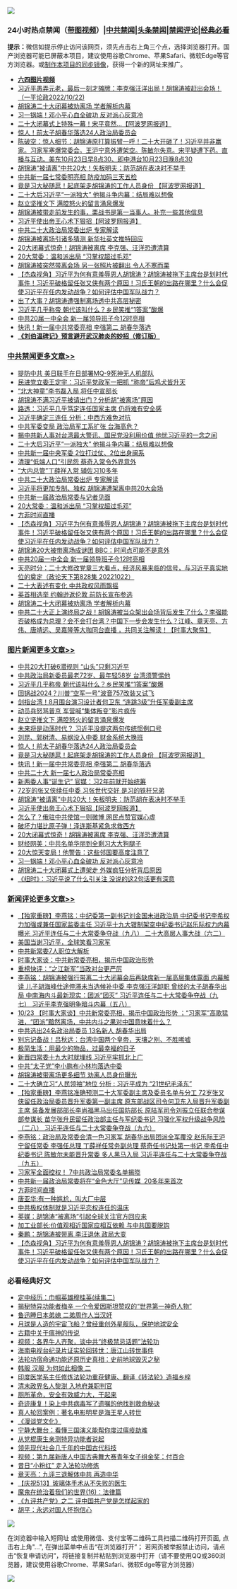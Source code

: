 ![](https://raw.githubusercontent.com/jsvpn/jsproxy/dev/64photo/fqnews-qr.jpg)

<div id="tt">
<h3>24小时热点禁闻（<a href="https://aaa.v2dns.tk/?QAjUl=BgRp5UNKRn&T5Vk=fPVH&Q59Ab=WxGE" target="_blank">带图视频</a>）|<a href="#%E4%B8%AD%E5%85%B1%E7%A6%81%E9%97%BB%E6%9B%B4%E5%A4%9A%E6%96%87%E7%AB%A0">中共禁闻</a>|<a href="#%E5%9B%BE%E7%89%87%E6%96%B0%E9%97%BB%E6%9B%B4%E5%A4%9A%E6%96%87%E7%AB%A0">头条禁闻</a>|<a href="#%E6%96%B0%E9%97%BB%E8%AF%84%E8%AE%BA%E6%9B%B4%E5%A4%9A%E6%96%87%E7%AB%A0">禁闻评论|<a href="#%E5%BF%85%E7%9C%8B%E7%BB%8F%E5%85%B8%E5%A5%BD%E6%96%87">经典必看</a></h3>
<div><b>提示：</b>微信如提示停止访问该网页，须先点击右上角三个点，选择浏览器打开。国产浏览器可能已屏蔽本项目，建议使用谷歌Chrome、苹果Safari、微软Edge等官方浏览器。或<a href="%E5%88%B6%E4%BD%9Cgit%E7%A6%81%E9%97%BB%E9%95%9C%E5%83%8F.md">制作本项目的同步镜像</a>，获得一个新的网址来推广。</div>
<ul>
<li><b><a href="http://d2.v2rss.gq/64.mp4" target="_blank">六四图片视频</a></b></li>
<li><a href="/sohnews/20221023/1800825.md">习近平愚弄元老，最后一刻才摊牌：李克强汪洋出局！胡锦涛被赶出会场！ （一平论政2022/10/22)</a></li>
<li><a href="/cbnews/20221023/1800911.md">胡锦涛二十大闭幕被劝离场 学者解析内幕</a></li>
<li><a href="/topimagenews/20221023/1800805.md">习一锅端！邓小平心血全破功 反对派心灰意冷</a></li>
<li><a href="/cnnews/20221023/1800955.md">二十大闭幕式上特殊一幕！宋平竟然...【阿波罗网报道】</a></li>
<li><a href="/topimagenews/20221023/1801004.md">惊人！前太子胡春华落选24人政治局委员会</a></li>
<li><a href="/sohnews/20221023/1801111.md">陈破空：惊人细节：胡锦涛原打算振臂一呼！二十大开砸了！习近平并非赢家。习家军塞爆常委会。王沪宁意外遭架空。陈敏尔失意。宋平疑遭下药。直播与互动。美东10月23日早8点30、即中港台10月23日晚8点30</a></li>
<li><a href="/topimagenews/20221023/1800929.md">胡锦涛“被请离”中共20大！矢板明夫：防范胡在表决时不举手</a></li>
<li><a href="/cbnews/20221023/1800830.md">中共新一届七常委明亮相 防疫加码三天五检</a></li>
<li><a href="/topimagenews/20221023/1801003.md">竟是习大秘随扈！起底架走胡锦涛的工作人员身份 【阿波罗网报道】</a></li>
<li><a href="/cbnews/20221023/1801107.md">二十大后习近平“一派独大” 他揭斗争内幕：结局难以想像</a></li>
<li><a href="/topimagenews/20221023/1801034.md">赵立坚推文下 满腔怒火的留言涌泉爆发</a></li>
<li><a href="/sohnews/20221023/1801099.md">胡锦涛被带走前发生的事，栗战书是第一当事人。补充一些其他信息</a></li>
<li><a href="/topimagenews/20221023/1800928.md">习近平使出帝王心术下狠招【阿波罗网报道】</a></li>
<li><a href="/cbnews/20221023/1801014.md">中共二十大政治局常委出炉 专家解读</a></li>
<li><a href="/cnnews/20221023/1800800.md">胡锦涛被离场引诸多猜测 新华社英文推特回应</a></li>
<li><a href="/topimagenews/20221023/1800840.md">20大闭幕式惊奇！胡锦涛被离席 李克强、汪洋恐遭清算</a></li>
<li><a href="/cbnews/20221023/1800980.md">20大常委：温和派出局 “习掌权超过毛邓”</a></li>
<li><a href="/comments/20221023/1800906.md">胡锦涛被突然带离会场 另一张照片被翻出 令人不寒而栗</a></li>
<li><a href="/comments/20221023/1800961.md">【杰森视角】习近平为何有意羞辱恩人胡锦涛？胡锦涛被拖下主席台是划时代事件！习近平破格留任张又侠有两个原因！习氏王朝的出路在哪里？什么会促使习近平在任内发动战争？如何评估中国军队战力？</a></li>
<li><a href="/baitai/20221023/1800821.md">出了大事？胡锦涛遭强制离场透中共高层秘密</a></li>
<li><a href="/topimagenews/20221023/1801116.md">习近平几乎称帝 朝代该叫什么？乡民笑推“1答案”酸爆</a></li>
<li><a href="/cbnews/20221023/1800930.md">中共20届一中全会 新一届领导班子今12时亮相</a></li>
<li><a href="/topimagenews/20221023/1801002.md">快讯！新一届中共常委亮相 李强第二 胡春华落选</a></li>
<li><b><a href="/comments/20200207/1272816.md" target="_blank">《刘伯温碑记》预言避开武汉肺炎的妙招（修订版）</a></b></li>
</ul>
</div>

<div class="catlist">
<h3><a href="/cbnews/" target="_blank">中共禁闻</a><span><a href="/cbnews/" target="_blank" rel="nofollow">更多文章>></a></span></h3>
<ul>
<li><a href="/cbnews/20221024/1801202.md" target="_blank">提防中共 美日联手在日部署MQ-9死神无人机部队</a></li>
<li><a href="/cbnews/20221023/1801171.md" target="_blank">民进党立委王定宇：习近平党政军一把抓 “称帝”后鸡犬皆升天</a></li>
<li><a href="/cbnews/20221023/1801163.md" target="_blank">“北大神童”李书磊入局 将任中宣部长</a></li>
<li><a href="/cbnews/20221023/1801162.md" target="_blank">胡锦涛不满习近平被请出门？分析胡“被离场”原因</a></li>
<li><a href="/cbnews/20221023/1801161.md" target="_blank">路透：习近平几乎笃定连任国家主席 仍将难有安全感</a></li>
<li><a href="/cbnews/20221023/1801151.md" target="_blank">习近平确定三连任 分析：中西方难免对抗</a></li>
<li><a href="/cbnews/20221023/1801132.md" target="_blank">中共军委变局 政治局军工系扩张 台海高危？</a></li>
<li><a href="/cbnews/20221023/1801108.md" target="_blank">揭中共新人事对台湾最大警讯、国民党没利用价值 他忧习近平的一念之间</a></li>
<li><a href="/cbnews/20221023/1801107.md" target="_blank">二十大后习近平“一派独大” 他揭斗争内幕：结局难以想像</a></li>
<li><a href="/cbnews/20221023/1801022.md" target="_blank">中共新一届中央军委 2位打过仗、2位出身闽系</a></li>
<li><a href="/cbnews/20221023/1801020.md" target="_blank">清理“低端人口”引民怨 蔡奇入常令外界意外</a></li>
<li><a href="/cbnews/20221023/1801019.md" target="_blank">“大内总管”丁薛祥入常 辅佐习10多年</a></li>
<li><a href="/cbnews/20221023/1801014.md" target="_blank">中共二十大政治局常委出炉 专家解读</a></li>
<li><a href="/cbnews/20221023/1801012.md" target="_blank">习近平将更加专制、独权 胡锦涛遭架离中共20大会场</a></li>
<li><a href="/cbnews/20221023/1800994.md" target="_blank">中共新一届政治局常委与记者见面</a></li>
<li><a href="/cbnews/20221023/1800980.md" target="_blank">20大常委：温和派出局 “习掌权超过毛邓”</a></li>
<li><a href="/comments/20221023/1800975.md" target="_blank">方菲时间直播</a></li>
<li><a href="/comments/20221023/1800961.md" target="_blank">【杰森视角】习近平为何有意羞辱恩人胡锦涛？胡锦涛被拖下主席台是划时代事件！习近平破格留任张又侠有两个原因！习氏王朝的出路在哪里？什么会促使习近平在任内发动战争？如何评估中国军队战力？</a></li>
<li><a href="/cbnews/20221023/1800960.md" target="_blank">胡锦涛20大被带离场成谜团 BBC：时间点可能不是意外</a></li>
<li><a href="/cbnews/20221023/1800930.md" target="_blank">中共20届一中全会 新一届领导班子今12时亮相</a></li>
<li><a href="/cbnews/20221023/1800927.md" target="_blank">天亮时分：二十大修改党章三大看点，经济风暴来临的信号，与习近平真实地位的奠定（政论天下第828集 20221022）</a></li>
<li><a href="/cbnews/20221023/1800921.md" target="_blank">二十大表述有变化 中共政权风雨飘摇</a></li>
<li><a href="/cbnews/20221023/1800920.md" target="_blank">英首相选举 约翰逊返伦敦 前防长宣布参选</a></li>
<li><a href="/cbnews/20221023/1800911.md" target="_blank">胡锦涛二十大闭幕被劝离场 学者解析内幕</a></li>
<li><a href="/comments/20221023/1800898.md" target="_blank">中共二十大正上演终局之战！胡锦涛被当众架出会场背后发生了什么？李强能否破格成为总理？会不会打台湾？中国下一步会发生什么？江峰、章天亮、方伟、唐靖远、吴嘉隆等大咖同台直播 ，共同关注解读！【时事大聚焦】</a></li>

</ul>
</div>
<div class="catlist">
<h3><a href="/topimagenews/" target="_blank">图片新闻</a><span><a href="/topimagenews/" target="_blank" rel="nofollow">更多文章>></a></span></h3>
<ul>
<li><a href="/topimagenews/20221024/1801201.md" target="_blank">中共20大打破6潜规则 “山头”只剩习近平</a></li>
<li><a href="/topimagenews/20221023/1801160.md" target="_blank">中共政治局新委员最老72岁、最年轻58岁 台湾须警惕他</a></li>
<li><a href="/topimagenews/20221023/1801116.md" target="_blank">习近平几乎称帝 朝代该叫什么？乡民笑推“1答案”酸爆</a></li>
<li><a href="/topimagenews/20221023/1801106.md" target="_blank">回锅战2024？川普“空军一号”波音757改装又试飞</a></li>
<li><a href="/topimagenews/20221023/1801087.md" target="_blank">剑指台湾！8月围台演习设计者何卫东 “连跳3级”升任军委副主席</a></li>
<li><a href="/topimagenews/20221023/1801037.md" target="_blank">动员兵怒骂普京 军营喊“集体叛变”影片疯传</a></li>
<li><a href="/topimagenews/20221023/1801034.md" target="_blank">赵立坚推文下 满腔怒火的留言涌泉爆发</a></li>
<li><a href="/topimagenews/20221023/1801033.md" target="_blank">未来将是动荡时代？ 习近平没提这两句传统惯例口号</a></li>
<li><a href="/topimagenews/20221023/1801018.md" target="_blank">刘昆、郭树清、易纲没入中委 财金系统大换班</a></li>
<li><a href="/topimagenews/20221023/1801004.md" target="_blank">惊人！前太子胡春华落选24人政治局委员会</a></li>
<li><a href="/topimagenews/20221023/1801003.md" target="_blank">竟是习大秘随扈！起底架走胡锦涛的工作人员身份 【阿波罗网报道】</a></li>
<li><a href="/topimagenews/20221023/1801002.md" target="_blank">快讯！新一届中共常委亮相 李强第二 胡春华落选</a></li>
<li><a href="/topimagenews/20221023/1801000.md" target="_blank">中共二十大 新一届七人政治局常委亮相</a></li>
<li><a href="/topimagenews/20221023/1800979.md" target="_blank">新两委人事“诞生记” 官媒：习2年前就开始统筹</a></li>
<li><a href="/topimagenews/20221023/1800959.md" target="_blank">72岁的张又侠续任中委 习张世代交好 是习的铁杆兄弟</a></li>
<li><a href="/topimagenews/20221023/1800929.md" target="_blank">胡锦涛“被请离”中共20大！矢板明夫：防范胡在表决时不举手</a></li>
<li><a href="/topimagenews/20221023/1800928.md" target="_blank">习近平使出帝王心术下狠招【阿波罗网报道】</a></li>
<li><a href="/topimagenews/20221023/1800866.md" target="_blank">怎么了？俄驻中共使馆一则微博 网民点赞官媒心虚</a></li>
<li><a href="/topimagenews/20221023/1800865.md" target="_blank">破坏力堪比原子弹！泽连斯基紧急求救西方</a></li>
<li><a href="/topimagenews/20221023/1800840.md" target="_blank">20大闭幕式惊奇！胡锦涛被离席 李克强、汪洋恐遭清算</a></li>
<li><a href="/topimagenews/20221023/1800829.md" target="_blank">财经网美：中共名单华丽到全剩习大大狗腿子</a></li>
<li><a href="/topimagenews/20221023/1800828.md" target="_blank">20大惊天变局！他警告：这些邻国要高度注意了</a></li>
<li><a href="/topimagenews/20221023/1800805.md" target="_blank">习一锅端！邓小平心血全破功 反对派心灰意冷</a></li>
<li><a href="/topimagenews/20221023/1800790.md" target="_blank">胡锦涛二十大闭幕式上遭架走 外媒疯狂分析背后原因</a></li>
<li><a href="/topimagenews/20221023/1800789.md" target="_blank">《纽时》：习近平说了什么引关注 没说的这2句话更有深意</a></li>

</ul>
</div>
<div class="catlist">
<h3><a href="/comments/" target="_blank">新闻评论</a><span><a href="/comments/" target="_blank" rel="nofollow">更多文章>></a></span></h3>
<ul>
<li><a href="/comments/20221024/1801226.md" target="_blank">【独家重磅】李燕铭：中纪委第一副书记刘金国未进政治局 中纪委书记李希权力加强或兼任国家监委主任 习近平十九大钳制架空中纪委书记赵乐际权力内幕曝光 习近平连任与二十大常委争夺战（九八） 二十大高层人事大战（六二）</a></li>
<li><a href="/comments/20221024/1801207.md" target="_blank">美国当谢习近平，全球笑看习家军</a></li>
<li><a href="/comments/20221024/1801203.md" target="_blank">中共新常委7人职位大解析</a></li>
<li><a href="/comments/20221024/1801191.md" target="_blank">时事大家谈：中共新常委亮相，揭示中国政治形势</a></li>
<li><a href="/comments/20221023/1801173.md" target="_blank">重榜快评：“之江新军”当政对台更严厉</a></li>
<li><a href="/comments/20221023/1801168.md" target="_blank">李燕铭：胡锦涛被强行带离二十大闭幕会后再缺席新一届高层集体露面 内幕解读 儿子胡海峰仕途停滞未当选候补中委 李克强汪洋卸职 曾经的太子胡春华出局 中南海内斗最新现实：团派“团灭” 习近平连任与二十大常委争夺战（九七） 习近平李克强明争暗斗内幕（五八）</a></li>
<li><a href="/comments/20221023/1801167.md" target="_blank">10/23 【时事大家谈】中共新常委亮相，揭示中国政治形势 ；“习家军”高歌猛进，“团派”黯然离场，中共内斗之果对中国意味着什么？</a></li>
<li><a href="/comments/20221023/1801131.md" target="_blank">中共选出24名政治局委员 13名新人 胡春华出局</a></li>
<li><a href="/comments/20221023/1801127.md" target="_blank">别忘记备战！吕秋远：台湾中国两个皇帝，天壤之别、不胜唏嘘</a></li>
<li><a href="/comments/20221023/1801109.md" target="_blank">极简生活：用最少的物品，过最幸福的日子</a></li>
<li><a href="/comments/20221023/1801081.md" target="_blank">新晋四常委十九大时就埋线 习近平牢抓北上广</a></li>
<li><a href="/comments/20221023/1801079.md" target="_blank">中共“太子党”李小鹏布小林均落选中委</a></li>
<li><a href="/comments/20221023/1801050.md" target="_blank">胡锦涛被带离场更多细节 劝离人员身份曝光</a></li>
<li><a href="/comments/20221023/1801048.md" target="_blank">二十大确立习“人民领袖”地位 分析 : 习近平成为 “21世纪毛泽东”</a></li>
<li><a href="/comments/20221023/1801015.md" target="_blank">【独家重磅】李燕铭准确预测二十大军委副主席及委员名单与分工 72岁张又侠留任政治局委员晋升军委第一副主席 原东部战区司令何卫东入局晋升军委副主席 装备发展部部长李尚福黑马出任国防部长 原陆军司令刘振立任联合参谋部参谋长 苗华张升民留任政治部主任与军纪委书记 习强化军权升级战争风险（二八） 习近平连任与二十大常委争夺战（九六）</a></li>
<li><a href="/comments/20221023/1801009.md" target="_blank">李燕铭：政治局及常委会清一色习家军 胡春华出局团派全军覆没 赵乐际王沪宁留任常委 李强任总理 丁薛祥任常务副总理 蔡奇任书记处第一书记 李希任中纪委书记 陈敏尔未能晋升常委 多人黑马入局 习近平连任与二十大常委争夺战（九五）</a></li>
<li><a href="/comments/20221023/1801005.md" target="_blank">习家军全面控权！ 7中共政治局常委名单揭晓</a></li>
<li><a href="/comments/20221023/1800981.md" target="_blank">中共新一届政治局常委将在“金色大厅”见传媒  20多年来首次</a></li>
<li><a href="/comments/20221023/1800975.md" target="_blank">方菲时间直播</a></li>
<li><a href="/comments/20221023/1800972.md" target="_blank">唐亚华:有一种尴尬，叫大厂中层</a></li>
<li><a href="/comments/20221023/1800971.md" target="_blank">中共极权体制就是习近平恋权连任的温床</a></li>
<li><a href="/comments/20221023/1800970.md" target="_blank">英媒：胡锦涛“被离场”引起全球关注官方回应来</a></li>
<li><a href="/comments/20221023/1800965.md" target="_blank">加工业部长:价值观相近国家应相互依赖 与中共国要脱钩</a></li>
<li><a href="/comments/20221023/1800964.md" target="_blank">秦鹏：胡锦涛被带离 李汪退休 政局大变</a></li>
<li><a href="/comments/20221023/1800961.md" target="_blank">【杰森视角】习近平为何有意羞辱恩人胡锦涛？胡锦涛被拖下主席台是划时代事件！习近平破格留任张又侠有两个原因！习氏王朝的出路在哪里？什么会促使习近平在任内发动战争？如何评估中国军队战力？</a></li>

</ul>
</div>

<div class="catlist">
<h3>必看经典好文</h3>
<ul>
<li><a href="/tculture/20161102/608445.md" target="_blank">定中经历：巾帼英雄穆桂英(续集二)</a></li>
<li><a href="/cnnews/20210317/1506463.md" target="_blank">揭秘特异功能者梅辛 一个令爱因斯坦赞叹的“世界第一神奇人物”</a></li>
<li><a href="/comments/20220408/1716379.md" target="_blank">鲁迅睡日本弟媳 二弟周作人当汉奸</a></li>
<li><a href="/comments/20200712/1359456.md" target="_blank">月球是人造的宇宙飞船？曾经重创外星舰队，保护地球安全</a></li>
<li><a href="/ccpdope/20200531/1337409.md" target="_blank">古籍中关于瘟神的传说</a></li>
<li><a href="/comments/20220514/1732752.md" target="_blank">视频：各界牛人齐聚，谈中共“终极禁忌话题”法轮功</a></li>
<li><a href="/aomi/life/20150328/379826.md" target="_blank">海南电视台纪录片证实轮回转世：唐江山转世事件</a></li>
<li><a href="/tculture/20121025/73069.md" target="_blank">法轮功宿命通功能还原历史真相：史前地球毁灭之秘</a></li>
<li><a href="/bannedvideo/20220321/1707657.md" target="_blank">韩服 汉服 为何如此相像 二</a></li>
<li><a href="/comments/20220416/1720335.md" target="_blank">印度医学系主任修炼法轮功重获健康、翻译《转法轮》造福乡梓</a></li>
<li><a href="/ccpdope/20220508/1730036.md" target="_blank">清末政界名人黎澍 入地府兼职判官</a></li>
<li><a href="/comments/20220605/1742040.md" target="_blank">厕所革命，安全有效威力大，干起来</a></li>
<li><a href="/topimagenews/20210131/1478453.md" target="_blank">奇迹康复！染上中共病毒写了遗嘱的他找到救命秘诀</a></li>
<li><a href="/comments/20200523/1332915.md" target="_blank">真人轮回案例：著名电影明星是海王星人转世</a></li>
<li><a href="/comments/20200521/783167.md" target="_blank">《漫谈党文化》</a></li>
<li><a href="/comments/20200527/1273654.md" target="_blank">宁静大舞台：看懂三国演义能帮你度过瘟疫劫难</a></li>
<li><a href="/comments/20210720/1516768.md" target="_blank">从党棍康生亲测特异功能者说起</a></li>
<li><a href="/comments/20220329/1711799.md" target="_blank">领先现代社会几千年的中国古代科技</a></li>
<li><a href="/comments/20220518/1734456.md" target="_blank">视频：第九届新唐人中国古典舞大赛青年女子组金奖：付百合</a></li>
<li><a href="/cbnews/20211123/1656425.md" target="_blank">昔日“小粉红” 走入法轮功修炼</a></li>
<li><a href="/comments/20131119/1029445.md" target="_blank">章天亮：九评三退解体中共 再造中华</a></li>
<li><a href="/cbnews/20210526/1554325.md" target="_blank">【庆祝513】玻璃体手术从不失败的医生</a></li>
<li><a href="/topimagenews/20180615/958090.md" target="_blank">魔鬼在统治着我们的世界(16)：法律篇</a></li>
<li><a href="/bookonline/20131116/201055.md" target="_blank">《九评共产党》之二 评中国共产党是怎样起家的</a></li>
<li><a href="/comments/20180624/961987.md" target="_blank">胡平：永远对国人怀抱信心</a></li>

</ul>
</div>

![](https://raw.githubusercontent.com/jsvpn/jsproxy/dev/64photo/fqnews-qr.jpg)

在浏览器中输入短网址 或使用微信、支付宝等二维码工具扫描二维码打开页面, 点击右上角"...", 在弹出菜单中点击“在浏览器打开”； 若网页被举报禁止访问，请点击“恢复申请访问”，将链接复制并粘贴到浏览器中打开（请不要使用QQ或360浏览器，建议使用谷歌Chrome、苹果Safari、微软Edge等官方浏览器）

![](https://raw.githubusercontent.com/jsvpn/jsproxy/dev/64photo/wx.jpg)